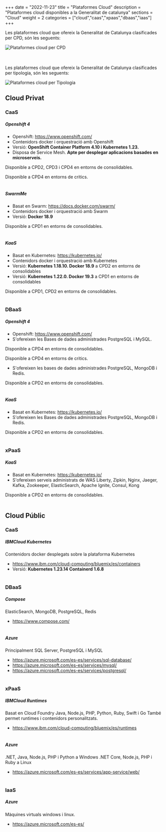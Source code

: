 +++
date        = "2022-11-23"
title       = "Plataformes Cloud"
description = "Plataformes cloud disponibles a la Generalitat de catalunya"
sections    = "Cloud"
weight      = 2
categories  = ["cloud","caas","xpaas","dbaas","iaas"]
+++

Les plataformes cloud que ofereix la Generalitat de Catalunya clasificades per CPD, són les seguents:

![Plataformes cloud per CPD ](/related/cloud/catalegCloud_cpd.png)

<br/><br/>
Les plataformes cloud que ofereix la Generalitat de Catalunya clasificades per tipologia, són les seguents:

![Plataformes cloud per Tipologia ](/related/cloud/catalegCloud_tipologia.png)

## Cloud Privat

### CaaS

##### Openshift 4

- Openshift: https://www.openshift.com/
- Contenidors docker i orquestració amb Openshift
- Versió:  **OpenShift Container Platform 4.10 i Kubernetes 1.23.**
- Disposa de Service Mesh. **Apte per desplegar aplicacions basades en microserveis.**

Disponible a CPD2, CPD3 i CPD4 en entorns de consolidables.

Disponible a CPD4 en entorns de critics.
<br/><br/>

##### SwarmMe

- Basat en Swarm: https://docs.docker.com/swarm/
- Contenidors docker i orquestració amb Swarm
- Versió: **Docker 18.9**

Disponible a CPD1 en entorns de consolidables.
<br/><br/>

##### KaaS

- Basat en Kubernetes: https://kubernetes.io/
- Contenidors docker i orquestració amb Kubernetes
- Versió: **Kubernetes 1.18.10. Docker 18.9** a CPD2 en entorns de consolidables
- Versió: **Kubernetes 1.22.0. Docker 19.3** a CPD1 en entorns de consolidables

Disponible a CPD1, CPD2 en entorns de consolidables.
<br/><br/>

### DBaaS

##### Openshift 4

- Openshift: https://www.openshift.com/
- S'ofereixen les Bases de dades administrades PostgreSQL i MySQL.

Disponible a CPD4 en entorns de consolidables.

Disponible a CPD4 en entorns de critics.

- S'ofereixen les bases de dades administrades PostgreSQL, MongoDB i Redis.

Disponible a CPD2 en entorns de consolidables.
<br/><br/>

##### KaaS

- Basat en Kubernetes: https://kubernetes.io/
- S'ofereixen les Bases de dades administrades PostgreSQL, MongoDB i Redis.

Disponible a CPD2 en entorns de consolidables.
<br/><br/>

### xPaaS

##### KaaS

- Basat en Kubernetes: https://kubernetes.io/
- S'ofereixen serveis administrats de WAS Liberty, Zipkin, Nginx, Jaeger, Kafka, Zookeeper, ElasticSearch, Apache Ignite, Consul, Kong

Disponible a CPD2 en entorns de consolidables.
<br/><br/>

## Cloud Públic


### CaaS

##### IBMCloud Kubernetes

Contenidors docker desplegats sobre la plataforma Kubernetes

- https://www.ibm.com/cloud-computing/bluemix/es/containers
- Versió: **Kubernetes 1.23.14 Containerd 1.6.8**
<br/><br/>

### DBaaS

##### Compose

ElasticSearch, MongoDB, PostgreSQL, Redis

- https://www.compose.com/
<br/><br/>

##### Azure

Principalment SQL Server, PostgreSQL i MySQL

- https://azure.microsoft.com/es-es/services/sql-database/
- https://azure.microsoft.com/es-es/services/mysql/
- https://azure.microsoft.com/es-es/services/postgresql/
<br/><br/>

### xPaaS

##### IBMCloud Runtimes

Basat en Cloud Foundry
Java, Node.js, PHP, Python, Ruby, Swift i Go
També permet runtimes i contenidors personalitzats.

- https://www.ibm.com/cloud-computing/bluemix/es/runtimes
<br/><br/>

##### Azure

.NET, Java, Node.js, PHP i Python a Windows
.NET Core, Node.js, PHP i Ruby a Linux

- https://azure.microsoft.com/es-es/services/app-service/web/
<br/><br/>

### IaaS

##### Azure

Màquines virtuals windows i linux.

- https://azure.microsoft.com/es-es/
